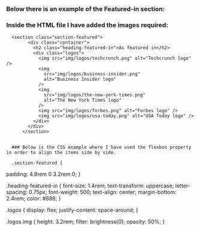 ### Below there is an example of the Featured-in section:

### Inside the HTML file I have added the images required:
```
  <section class="section-featured">
        <div class="container">
          <h2 class="heading-featured-in">As featured in</h2>
          <div class="logos">
            <img src="img/logos/techcrunch.png" alt="Techcrunch logo" />
            <img
              src="img/logos/business-insider.png"
              alt="Business Insider logo"
            />
            <img
              src="img/logos/the-new-york-times.png"
              alt="The New York Times logo"
            />
            <img src="img/logos/forbes.png" alt="Forbes logo" />
            <img src="img/logos/usa-today.png" alt="USA Today logo" />
          </div>
        </div>
      </section>
      
```
      ### Below is the CSS example where I have used the flexbox property in order to align the items side by side.

      .section-featured {
  padding: 4.8rem 0 3.2rem 0;
}

.heading-featured-in {
  font-size: 1.4rem;
  text-transform: uppercase;
  letter-spacing: 0.75px;
  font-weight: 500;
  text-align: center;
  margin-bottom: 2.4rem;
  color: #888;
}

.logos {
  display: flex;
  justify-content: space-around;
}

.logos img {
  height: 3.2rem;
  filter: brightness(0);
  opacity: 50%;
}